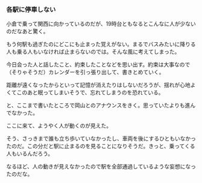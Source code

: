 ### 各駅に停車しない
小倉で乗って関西に向かっているのだが、19時台ともなるとこんなに人が少ないのだなあと驚く。

もう何駅も過ぎたのにどこにも止まった覚えがない。まるでバスみたいに降りる人も乗る人もいなければ止まらないのでは。そんな風に考えてしまった。

今日会った人と話したこと、約束したことなどを思い出す。約束は大事なので（そりゃそうだ）カレンダーを引っ張り出して、書きとめていく。

距離が遠くなったからといって記憶が消えたりはしないだろうが、揺れが心地よくてこのあと眠ってしまいそうで、忘れてしまうのを恐れている。

と、ここまで書いたところで岡山とのアナウンスをきく。思っていたよりも進んでなかった。

ここに来て、ようやく人が動くのが見えた。

そう、さっきまで誰も立ち歩いていなかったし、車両を後にするひともいなかったのだ。この分だと駅に止まるのを見ることになりそうだ。きっと、乗ってくる人もいるんだろう。

なるほど、人の動きが見えなかったので駅を全部通過しているような妄想になったのだな。
